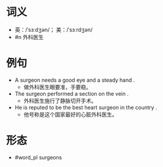 # 词义
- 英：/ˈsɜːdʒən/； 美：/ˈsɜːrdʒən/
- #n 外科医生
# 例句
- A surgeon needs a good eye and a steady hand .
	- 做外科医生眼要准，手要稳。
- The surgeon performed a section on the vein .
	- 外科医生施行了静脉切开手术。
- He is reputed to be the best heart surgeon in the country .
	- 他号称是这个国家最好的心脏外科医生。
# 形态
- #word_pl surgeons
